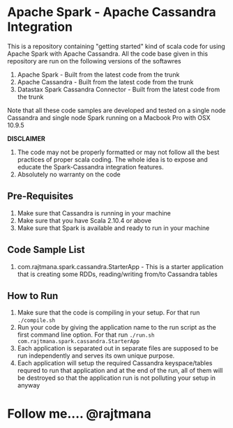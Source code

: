 # Apache Spark - Apache Cassandra Integration
This is a repository containing "getting started" kind of scala code for using Apache Spark with Apache Cassandra. All the code base given in this repository are run on the following versions of the softawres
1. Apache Spark - Built from the latest code from the trunk
2. Apache Cassandra - Built from the latest code from the trunk
3. Datastax Spark Cassandra Connector - Built from the latest code from the trunk

Note that all these code samples are developed and tested on a single node Cassandra and single node Spark running on a Macbook Pro with OSX 10.9.5

**DISCLAIMER**

1. The code may not be properly formatted or may not follow all the best practices of proper scala coding. The whole idea is to expose and educate the Spark-Cassandra integration features.
2. Absolutely no warranty on the code

## Pre-Requisites
1. Make sure that Cassandra is running in your machine
2. Make sure that you have Scala 2.10.4 or above
3. Make sure that Spark is available and ready to run in your machine

## Code Sample List
1. com.rajtmana.spark.cassandra.StarterApp - This is a starter application that is creating some RDDs, reading/writing from/to Cassandra tables 

## How to Run
1. Make sure that the code is compiling in your setup. For that run ```./compile.sh ```
2. Run your code by giving the application name to the run script as the first command line option. For that run ```./run.sh com.rajtmana.spark.cassandra.StarterApp```
3. Each application is separated out in separate files are supposed to be run independently and serves its own unique purpose. 
4. Each application will setup the required Cassandra keyspace/tables requred to run that application and at the end of the run, all of them will be destroyed so that the application run is not polluting your setup in anyway

# Follow me.... @rajtmana